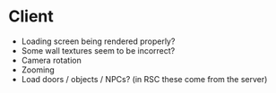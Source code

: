 # Client

 - Loading screen being rendered properly?
 - Some wall textures seem to be incorrect?
 - Camera rotation
 - Zooming
 - Load doors / objects / NPCs? (in RSC these come from the server)
